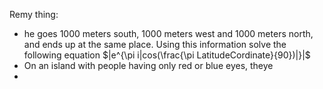 Remy thing:
 - he goes 1000 meters south, 1000 meters west and 1000 meters north, and ends up at the same place. Using this information solve the following equation $|e^{\pi i|cos(\frac{\pi LatitudeCordinate}{90})|}|$  
 - On an island with people having only red or blue eyes, theye
 - 
<!--stackedit_data:
eyJoaXN0b3J5IjpbLTgxODYzNzU1NiwtODMzMzEwNjYsLTEyNz
ExMjk2NjMsLTE5Mjg3MDM3NzNdfQ==
-->